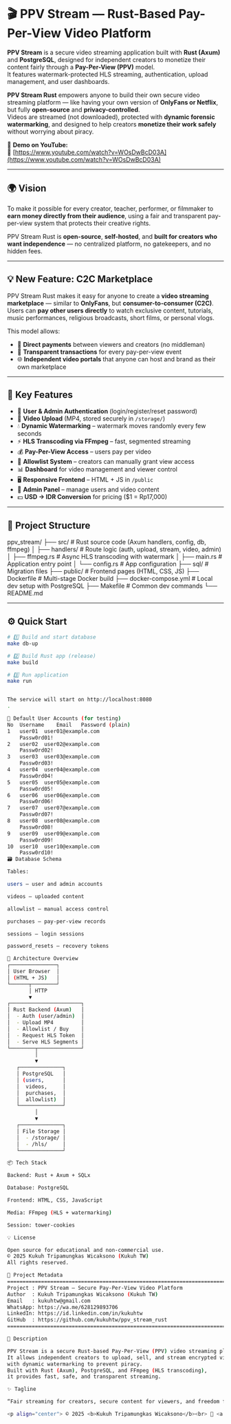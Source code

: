# 🎬 PPV Stream — Rust-Based Pay-Per-View Video Platform

**PPV Stream** is a secure video streaming application built with **Rust (Axum)** and **PostgreSQL**, designed for independent creators to monetize their content fairly through a **Pay-Per-View (PPV)** model.  
It features watermark-protected HLS streaming, authentication, upload management, and user dashboards.

**PPV Stream Rust** empowers anyone to build their own secure video streaming platform — like having your own version of **OnlyFans or Netflix**, but fully **open-source** and **privacy-controlled**.  
Videos are streamed (not downloaded), protected with **dynamic forensic watermarking**, and designed to help creators **monetize their work safely** without worrying about piracy.

🎥 **Demo on YouTube:**  
🔗 [https://www.youtube.com/watch?v=WOsDwBcD03A](https://www.youtube.com/watch?v=WOsDwBcD03A)

---

## 🌍 Vision

To make it possible for every creator, teacher, performer, or filmmaker to **earn money directly from their audience**, using a fair and transparent pay-per-view system that protects their creative rights.

PPV Stream Rust is **open-source**, **self-hosted**, and **built for creators who want independence** — no centralized platform, no gatekeepers, and no hidden fees.

---

## 💡 New Feature: C2C Marketplace

PPV Stream Rust makes it easy for anyone to create a **video streaming marketplace** — similar to **OnlyFans**, but **consumer-to-consumer (C2C)**.  
Users can **pay other users directly** to watch exclusive content, tutorials, music performances, religious broadcasts, short films, or personal vlogs.

This model allows:

- 💸 **Direct payments** between viewers and creators (no middleman)  
- 🧾 **Transparent transactions** for every pay-per-view event  
- 🌐 **Independent video portals** that anyone can host and brand as their own marketplace  

---

## 🚀 Key Features

* 🔐 **User & Admin Authentication** (login/register/reset password)  
* 🎥 **Video Upload** (MP4, stored securely in `/storage/`)  
* 💧 **Dynamic Watermarking** – watermark moves randomly every few seconds  
* ⚡ **HLS Transcoding via FFmpeg** – fast, segmented streaming  
* 💰 **Pay-Per-View Access** – users pay per video  
* 👥 **Allowlist System** – creators can manually grant view access  
* 📊 **Dashboard** for video management and viewer control  
* 🖥️ **Responsive Frontend** – HTML + JS in `/public`  
* 🧩 **Admin Panel** – manage users and video content  
* 💵 **USD → IDR Conversion** for pricing ($1 = Rp17,000)  

---

## 🧱 Project Structure
ppv_stream/
├── src/ # Rust source code (Axum handlers, config, db, ffmpeg)
│ ├── handlers/ # Route logic (auth, upload, stream, video, admin)
│ ├── ffmpeg.rs # Async HLS transcoding with watermark
│ ├── main.rs # Application entry point
│ └── config.rs # App configuration
├── sql/ # Migration files
├── public/ # Frontend pages (HTML, CSS, JS)
├── Dockerfile # Multi-stage Docker build
├── docker-compose.yml # Local dev setup with PostgreSQL
├── Makefile # Common dev commands
└── README.md


---

## ⚙️ Quick Start

```bash
# 1️⃣ Build and start database
make db-up

# 2️⃣ Build Rust app (release)
make build

# 3️⃣ Run application
make run


The service will start on http://localhost:8080
.

👤 Default User Accounts (for testing)
No	Username	Email	Password (plain)
1	user01	user01@example.com
	Passw0rd01!
2	user02	user02@example.com
	Passw0rd02!
3	user03	user03@example.com
	Passw0rd03!
4	user04	user04@example.com
	Passw0rd04!
5	user05	user05@example.com
	Passw0rd05!
6	user06	user06@example.com
	Passw0rd06!
7	user07	user07@example.com
	Passw0rd07!
8	user08	user08@example.com
	Passw0rd08!
9	user09	user09@example.com
	Passw0rd09!
10	user10	user10@example.com
	Passw0rd10!
🗃️ Database Schema

Tables:

users — user and admin accounts

videos — uploaded content

allowlist — manual access control

purchases — pay-per-view records

sessions — login sessions

password_resets — recovery tokens

🔐 Architecture Overview
┌───────────────┐
│ User Browser  │
│ (HTML + JS)   │
└──────┬────────┘
       │ HTTP
       ▼
┌───────────────────────┐
│ Rust Backend (Axum)   │
│  - Auth (user/admin)  │
│  - Upload MP4         │
│  - Allowlist / Buy    │
│  - Request HLS Token  │
│  - Serve HLS Segments │
└────────┬──────────────┘
         │
         ▼
   ┌──────────────┐
   │ PostgreSQL   │
   │ (users,      │
   │  videos,     │
   │  purchases,  │
   │  allowlist)  │
   └──────────────┘
         │
         ▼
   ┌──────────────┐
   │ File Storage │
   │  - /storage/ │
   │  - /hls/     │
   └──────────────┘

📦 Tech Stack

Backend: Rust + Axum + SQLx

Database: PostgreSQL

Frontend: HTML, CSS, JavaScript

Media: FFmpeg (HLS + watermarking)

Session: tower-cookies

💡 License

Open source for educational and non-commercial use.
© 2025 Kukuh Tripamungkas Wicaksono (Kukuh TW)
All rights reserved.

🧠 Project Metadata
=============================================================================
Project : PPV Stream — Secure Pay-Per-View Video Platform
Author  : Kukuh Tripamungkas Wicaksono (Kukuh TW)
Email   : kukuhtw@gmail.com
WhatsApp: https://wa.me/628129893706
LinkedIn: https://id.linkedin.com/in/kukuhtw
GitHub  : https://github.com/kukuhtw/ppv_stream_rust
=============================================================================

📜 Description

PPV Stream is a secure Rust-based Pay-Per-View (PPV) video streaming platform.
It allows independent creators to upload, sell, and stream encrypted videos
with dynamic watermarking to prevent piracy.
Built with Rust (Axum), PostgreSQL, and FFmpeg (HLS transcoding),
it provides fast, safe, and transparent streaming.

✨ Tagline

“Fair streaming for creators, secure content for viewers, and freedom for everyone.”

<p align="center"> © 2025 <b>Kukuh Tripamungkas Wicaksono</b><br> 📧 <a href="mailto:kukuhtw@gmail.com">kukuhtw@gmail.com</a> | 💬 <a href="https://wa.me/628129893706">WhatsApp</a> | 🔗 <a href="https://id.linkedin.com/in/kukuhtw">LinkedIn</a> | 💻 <a href="https://github.com/kukuhtw/ppv_stream_rust">GitHub</a> </p> ```

